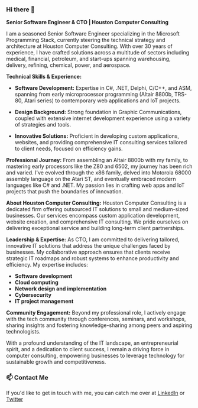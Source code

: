 ### Hi there 👋

**Senior Software Engineer & CTO | Houston Computer Consulting**

I am a seasoned Senior Software Engineer specializing in the Microsoft Programming Stack, currently steering the technical strategy and architecture at Houston Computer Consulting. With over 30 years of experience, I have crafted solutions across a multitude of sectors including medical, financial, petroleum, and start-ups spanning warehousing, delivery, refining, chemical, power, and aerospace.

**Technical Skills & Experience:**

 * **Software Development:** Expertise in C#, .NET, Delphi, C/C++, and ASM, spanning from early microprocessor programming (Altair 8800b, TRS-80, Atari series) to contemporary web applications and IoT projects.

 * **Design Background:** Strong foundation in Graphic Communications, coupled with extensive internet development experience using a variety of strategies and tools.

 * **Innovative Solutions:** Proficient in developing custom applications, websites, and providing comprehensive IT consulting services tailored to client needs, focused on efficiency gains.

**Professional Journey:** From assembling an Altair 8800b with my family, to mastering early processors like the Z80 and 6502, my journey has been rich and varied. I've evolved through the x86 family, delved into Motorola 68000 assembly language on the Atari ST, and eventually embraced modern languages like C# and .NET. My passion lies in crafting web apps and IoT projects that push the boundaries of innovation.

**About Houston Computer Consulting:** Houston Computer Consulting is a dedicated firm offering outsourced IT solutions to small and medium-sized businesses. Our services encompass custom application development, website creation, and comprehensive IT consulting. We pride ourselves on delivering exceptional service and building long-term client partnerships.

**Leadership & Expertise:** As CTO, I am committed to delivering tailored, innovative IT solutions that address the unique challenges faced by businesses. My collaborative approach ensures that clients receive strategic IT roadmaps and robust systems to enhance productivity and efficiency. My expertise includes:

  * **Software development**
  * **Cloud computing**
  * **Network design and implementation**
  * **Cybersecurity**
  * **IT project management**

**Community Engagement:** Beyond my professional role, I actively engage with the tech community through conferences, seminars, and workshops, sharing insights and fostering knowledge-sharing among peers and aspiring technologists.

With a profound understanding of the IT landscape, an entrepreneurial spirit, and a dedication to client success, I remain a driving force in computer consulting, empowering businesses to leverage technology for sustainable growth and competitiveness.
### 📫 Contact Me

If you'd like to get in touch with me, you can catch me over at [LinkedIn](https://www.linkedin.com/in/scottregitz) or [Twitter](https://twitter.com/shawellaby)
<!--
### 🌟 GitHub Stats
<img align="center" src="https://github-readme-stats.vercel.app/api?username=shawellaby&show_icons=true&count_private=true&hide=contribs,issues&theme=dark" alt="My top languages" />

I'm still working on the accuracy of the below charts.

![](https://raw.githubusercontent.com/shawellaby/github-stats/master/generated/overview.svg#gh-dark-mode-only)
![](https://raw.githubusercontent.com/shawellaby/github-stats/master/generated/languages.svg#gh-dark-mode-only)


**Shawellaby/Shawellaby** is a ✨ _special_ ✨ repository because its `README.md` (this file) appears on your GitHub profile.

Here are some ideas to get you started:

- 🔭 I’m currently working on ...
- 🌱 I’m currently learning ...
- 👯 I’m looking to collaborate on ...
- 🤔 I’m looking for help with ...
- 💬 Ask me about ...
- 📫 How to reach me: ...
- 😄 Pronouns: ...
- ⚡ Fun fact: ...
-->
